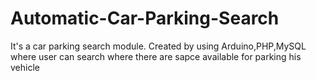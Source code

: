# Automatic-Car-Parking-Search
It's a car parking search module. Created by using Arduino,PHP,MySQL where user can search where there are sapce available for parking his vehicle
